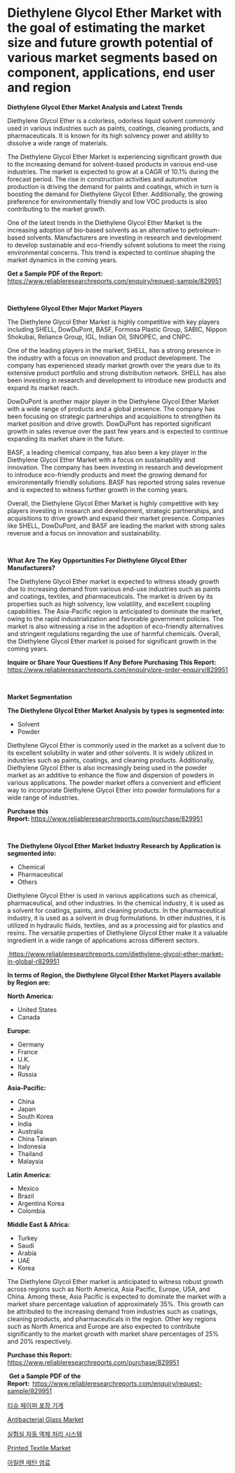 <p><h1>Diethylene Glycol Ether Market with the goal of estimating the market size and future growth potential of various market segments based on component, applications, end user and region</h1></p><p><strong>Diethylene Glycol Ether Market Analysis and Latest Trends</strong></p>
<p><p>Diethylene Glycol Ether is a colorless, odorless liquid solvent commonly used in various industries such as paints, coatings, cleaning products, and pharmaceuticals. It is known for its high solvency power and ability to dissolve a wide range of materials.</p><p>The Diethylene Glycol Ether Market is experiencing significant growth due to the increasing demand for solvent-based products in various end-use industries. The market is expected to grow at a CAGR of 10.1% during the forecast period. The rise in construction activities and automotive production is driving the demand for paints and coatings, which in turn is boosting the demand for Diethylene Glycol Ether. Additionally, the growing preference for environmentally friendly and low VOC products is also contributing to the market growth.</p><p>One of the latest trends in the Diethylene Glycol Ether Market is the increasing adoption of bio-based solvents as an alternative to petroleum-based solvents. Manufacturers are investing in research and development to develop sustainable and eco-friendly solvent solutions to meet the rising environmental concerns. This trend is expected to continue shaping the market dynamics in the coming years.</p></p>
<p><strong>Get a Sample PDF of the Report:&nbsp;</strong> <a href="https://www.reliableresearchreports.com/enquiry/request-sample/829951">https://www.reliableresearchreports.com/enquiry/request-sample/829951</a></p>
<p>&nbsp;</p>
<p><strong>Diethylene Glycol Ether Major Market Players</strong></p>
<p><p>The Diethylene Glycol Ether Market is highly competitive with key players including SHELL, DowDuPont, BASF, Formosa Plastic Group, SABIC, Nippon Shokubai, Reliance Group, IGL, Indian Oil, SINOPEC, and CNPC. </p><p>One of the leading players in the market, SHELL, has a strong presence in the industry with a focus on innovation and product development. The company has experienced steady market growth over the years due to its extensive product portfolio and strong distribution network. SHELL has also been investing in research and development to introduce new products and expand its market reach.</p><p>DowDuPont is another major player in the Diethylene Glycol Ether Market with a wide range of products and a global presence. The company has been focusing on strategic partnerships and acquisitions to strengthen its market position and drive growth. DowDuPont has reported significant growth in sales revenue over the past few years and is expected to continue expanding its market share in the future.</p><p>BASF, a leading chemical company, has also been a key player in the Diethylene Glycol Ether Market with a focus on sustainability and innovation. The company has been investing in research and development to introduce eco-friendly products and meet the growing demand for environmentally friendly solutions. BASF has reported strong sales revenue and is expected to witness further growth in the coming years.</p><p>Overall, the Diethylene Glycol Ether Market is highly competitive with key players investing in research and development, strategic partnerships, and acquisitions to drive growth and expand their market presence. Companies like SHELL, DowDuPont, and BASF are leading the market with strong sales revenue and a focus on innovation and sustainability.</p></p>
<p>&nbsp;</p>
<p><strong>What Are The Key Opportunities For Diethylene Glycol Ether Manufacturers?</strong></p>
<p><p>The Diethylene Glycol Ether market is expected to witness steady growth due to increasing demand from various end-use industries such as paints and coatings, textiles, and pharmaceuticals. The market is driven by its properties such as high solvency, low volatility, and excellent coupling capabilities. The Asia-Pacific region is anticipated to dominate the market, owing to the rapid industrialization and favorable government policies. The market is also witnessing a rise in the adoption of eco-friendly alternatives and stringent regulations regarding the use of harmful chemicals. Overall, the Diethylene Glycol Ether market is poised for significant growth in the coming years.</p></p>
<p><strong>Inquire or Share Your Questions If Any Before Purchasing This Report:</strong> <a href="https://www.reliableresearchreports.com/enquiry/pre-order-enquiry/829951">https://www.reliableresearchreports.com/enquiry/pre-order-enquiry/829951</a></p>
<p>&nbsp;</p>
<p><strong>Market Segmentation</strong></p>
<p><strong>The Diethylene Glycol Ether Market Analysis by types is segmented into:</strong></p>
<p><ul><li>Solvent</li><li>Powder</li></ul></p>
<p><p>Diethylene Glycol Ether is commonly used in the market as a solvent due to its excellent solubility in water and other solvents. It is widely utilized in industries such as paints, coatings, and cleaning products. Additionally, Diethylene Glycol Ether is also increasingly being used in the powder market as an additive to enhance the flow and dispersion of powders in various applications. The powder market offers a convenient and efficient way to incorporate Diethylene Glycol Ether into powder formulations for a wide range of industries.</p></p>
<p><strong>Purchase this Report:&nbsp;</strong><a href="https://www.reliableresearchreports.com/purchase/829951">https://www.reliableresearchreports.com/purchase/829951</a></p>
<p>&nbsp;</p>
<p><strong>The Diethylene Glycol Ether Market Industry Research by Application is segmented into:</strong></p>
<p><ul><li>Chemical</li><li>Pharmaceutical</li><li>Others</li></ul></p>
<p><p>Diethylene Glycol Ether is used in various applications such as chemical, pharmaceutical, and other industries. In the chemical industry, it is used as a solvent for coatings, paints, and cleaning products. In the pharmaceutical industry, it is used as a solvent in drug formulations. In other industries, it is utilized in hydraulic fluids, textiles, and as a processing aid for plastics and resins. The versatile properties of Diethylene Glycol Ether make it a valuable ingredient in a wide range of applications across different sectors. </p></p>
<p><a href="https://www.reliableresearchreports.com/diethylene-glycol-ether-market-in-global-r829951">&nbsp;https://www.reliableresearchreports.com/diethylene-glycol-ether-market-in-global-r829951</a></p>
<p><strong>In terms of Region, the Diethylene Glycol Ether Market Players available by Region are:</strong></p>
<p>
    <p> <strong> North America: </strong>
        <ul>
            <li>United States</li>
            <li>Canada</li>
        </ul>
        </p> 
    <p> <strong> Europe: </strong>
        <ul>
            <li>Germany</li>
            <li>France</li>
            <li>U.K.</li>
            <li>Italy</li>
            <li>Russia</li>
        </ul>
        </p> 
    <p> <strong> Asia-Pacific: </strong>
        <ul>
            <li>China</li>
            <li>Japan</li>
            <li>South Korea</li>
            <li>India</li>
            <li>Australia</li>
            <li>China Taiwan</li>
            <li>Indonesia</li>
            <li>Thailand</li>
            <li>Malaysia</li>
        </ul>
        </p> 
    <p> <strong> Latin America: </strong>
        <ul>
            <li>Mexico</li>
            <li>Brazil</li>
            <li>Argentina Korea</li>
            <li>Colombia</li>
        </ul>
        </p> 
    <p> <strong> Middle East & Africa: </strong>
        <ul>
            <li>Turkey</li>
            <li>Saudi</li>
            <li>Arabia</li>
            <li>UAE</li>
            <li>Korea</li>
        </ul>
    </p>
    </p>
<p><p>The Diethylene Glycol Ether market is anticipated to witness robust growth across regions such as North America, Asia Pacific, Europe, USA, and China. Among these, Asia Pacific is expected to dominate the market with a market share percentage valuation of approximately 35%. This growth can be attributed to the increasing demand from industries such as coatings, cleaning products, and pharmaceuticals in the region. Other key regions such as North America and Europe are also expected to contribute significantly to the market growth with market share percentages of 25% and 20% respectively.</p></p>
<p><strong>Purchase this Report: </strong><a href="https://www.reliableresearchreports.com/purchase/829951">https://www.reliableresearchreports.com/purchase/829951</a></p>
<p>&nbsp;<strong>Get a Sample PDF of the Report:&nbsp;&nbsp;</strong><a href="https://www.reliableresearchreports.com/enquiry/request-sample/829951">https://www.reliableresearchreports.com/enquiry/request-sample/829951</a></p>
<p><strong></strong></p>
<p><p><a href="https://medium.com/@jackiefauhey9089475/%EA%B8%80%EB%A1%9C%EB%B2%8C-%ED%8B%B0%EC%8A%88-%ED%8E%98%EC%9D%B4%ED%8D%BC-%ED%8F%AC%EC%9E%A5%EA%B8%B0%EA%B3%84-%EC%8B%9C%EC%9E%A5%EC%9D%98-%ED%8F%AC%EA%B4%84%EC%A0%81%EC%9D%B8-%EB%B6%84%EC%84%9D-%EC%84%B1%EC%9E%A5-%EB%8F%99%ED%96%A5-%EB%B0%8F-%EC%8B%9C%EC%9E%A5-%EC%98%88%EC%B8%A1-2024-2031-d198429e77e2">티슈 페이퍼 포장 기계</a></p><p><a href="https://github.com/myacatherineblakecaczo9vcsw/Market-Research-Report-List-3/blob/main/antibacterial-glass-market.md">Antibacterial Glass Market</a></p><p><a href="https://github.com/chupp85/Market-Research-Report-List-1/blob/main/8965588119811.md">실험실 자동 액체 처리 시스템</a></p><p><a href="https://github.com/irfadac/Market-Research-Report-List-3/blob/main/printed-textile-market.md">Printed Textile Market</a></p><p><a href="https://github.com/JackieFauhey9089475/Market-Research-Report-List-2/blob/main/3765051119810.md">아릴렌 메탄 염료</a></p></p>